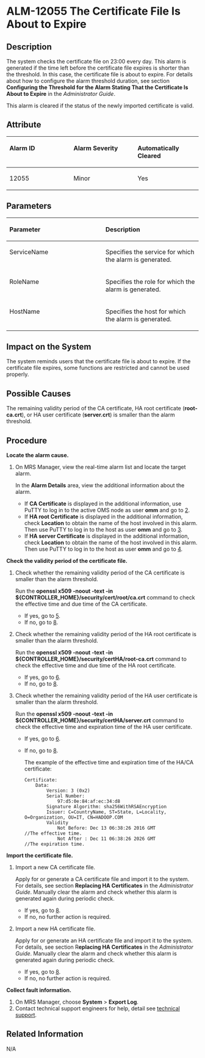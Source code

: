 # ALM-12055 The Certificate File Is About to Expire<a name="EN-US_TOPIC_0125375350"></a>

## Description<a name="sd9aeec2310ac47bc81225aabd708668a"></a>

The system checks the certificate file on 23:00 every day. This alarm is generated if the time left before the certificate file expires is shorter than the threshold. In this case, the certificate file is about to expire. For details about how to configure the alarm threshold duration, see section  **Configuring the Threshold for the Alarm Stating That the Certificate Is About to Expire**  in the  _Administrator Guide_.

This alarm is cleared if the status of the newly imported certificate is valid.

## Attribute<a name="s7b5ca672830a4f508a5465b0c0c71639"></a>

<a name="tf296455c588046a28a104272e077ce09"></a>
<table><thead align="left"><tr id="r5a3ae66d7c5948c0b087efbc88fece85"><th class="cellrowborder" valign="top" width="33.33333333333333%" id="mcps1.1.4.1.1"><p id="abf6521e9163f4421b67c3e9bab2b6ac6"><a name="abf6521e9163f4421b67c3e9bab2b6ac6"></a><a name="abf6521e9163f4421b67c3e9bab2b6ac6"></a>Alarm ID</p>
</th>
<th class="cellrowborder" valign="top" width="33.33333333333333%" id="mcps1.1.4.1.2"><p id="a0a22d89481a14ca491b6a8a8046622b7"><a name="a0a22d89481a14ca491b6a8a8046622b7"></a><a name="a0a22d89481a14ca491b6a8a8046622b7"></a>Alarm Severity</p>
</th>
<th class="cellrowborder" valign="top" width="33.33333333333333%" id="mcps1.1.4.1.3"><p id="ad91287525a7a45c3ad4b9965533b5a2d"><a name="ad91287525a7a45c3ad4b9965533b5a2d"></a><a name="ad91287525a7a45c3ad4b9965533b5a2d"></a>Automatically Cleared</p>
</th>
</tr>
</thead>
<tbody><tr id="re8d3abc4d40940208695cc8f1cbbdbe2"><td class="cellrowborder" valign="top" width="33.33333333333333%" headers="mcps1.1.4.1.1 "><p id="a1fdc5016d0aa472385812eb16add56ba"><a name="a1fdc5016d0aa472385812eb16add56ba"></a><a name="a1fdc5016d0aa472385812eb16add56ba"></a>12055</p>
</td>
<td class="cellrowborder" valign="top" width="33.33333333333333%" headers="mcps1.1.4.1.2 "><p id="a8e2f6963c65a4ae3b803ac5cafac5781"><a name="a8e2f6963c65a4ae3b803ac5cafac5781"></a><a name="a8e2f6963c65a4ae3b803ac5cafac5781"></a>Minor</p>
</td>
<td class="cellrowborder" valign="top" width="33.33333333333333%" headers="mcps1.1.4.1.3 "><p id="a0a66d46e5b4d4dffb630d8a1e40f9bee"><a name="a0a66d46e5b4d4dffb630d8a1e40f9bee"></a><a name="a0a66d46e5b4d4dffb630d8a1e40f9bee"></a>Yes</p>
</td>
</tr>
</tbody>
</table>

## Parameters<a name="s8ca1e184a22747f2b6ced22a442e063c"></a>

<a name="t634967707c654d6b9de0c7662761bf3f"></a>
<table><thead align="left"><tr id="r3f2199c235044da99bbb39e3eeb133f0"><th class="cellrowborder" valign="top" width="50%" id="mcps1.1.3.1.1"><p id="a50d6ab99c65c4b9a94e26173a72bbb1f"><a name="a50d6ab99c65c4b9a94e26173a72bbb1f"></a><a name="a50d6ab99c65c4b9a94e26173a72bbb1f"></a>Parameter</p>
</th>
<th class="cellrowborder" valign="top" width="50%" id="mcps1.1.3.1.2"><p id="a47c5982dbcb44609baf67473df3e7153"><a name="a47c5982dbcb44609baf67473df3e7153"></a><a name="a47c5982dbcb44609baf67473df3e7153"></a>Description</p>
</th>
</tr>
</thead>
<tbody><tr id="rc5cc552a60fa4d34b3c312e4cc163061"><td class="cellrowborder" valign="top" width="50%" headers="mcps1.1.3.1.1 "><p id="abcabd7dcd69049bd9c1171048cceb1f8"><a name="abcabd7dcd69049bd9c1171048cceb1f8"></a><a name="abcabd7dcd69049bd9c1171048cceb1f8"></a>ServiceName</p>
</td>
<td class="cellrowborder" valign="top" width="50%" headers="mcps1.1.3.1.2 "><p id="a11776622dc9a412a87cd547490016590"><a name="a11776622dc9a412a87cd547490016590"></a><a name="a11776622dc9a412a87cd547490016590"></a>Specifies the service for which the alarm is generated.</p>
</td>
</tr>
<tr id="r82b3c1fe7bcd4660b82f4d8f67231651"><td class="cellrowborder" valign="top" width="50%" headers="mcps1.1.3.1.1 "><p id="ad88cd80b5090407888a1c72198034695"><a name="ad88cd80b5090407888a1c72198034695"></a><a name="ad88cd80b5090407888a1c72198034695"></a>RoleName</p>
</td>
<td class="cellrowborder" valign="top" width="50%" headers="mcps1.1.3.1.2 "><p id="a9e4c5c4153c24a36861a22976cf6a837"><a name="a9e4c5c4153c24a36861a22976cf6a837"></a><a name="a9e4c5c4153c24a36861a22976cf6a837"></a>Specifies the role for which the alarm is generated.</p>
</td>
</tr>
<tr id="r014b934da1684cda95282f30754139d9"><td class="cellrowborder" valign="top" width="50%" headers="mcps1.1.3.1.1 "><p id="a52bbe445e81c4b9fa6a9e1214d6e979c"><a name="a52bbe445e81c4b9fa6a9e1214d6e979c"></a><a name="a52bbe445e81c4b9fa6a9e1214d6e979c"></a>HostName</p>
</td>
<td class="cellrowborder" valign="top" width="50%" headers="mcps1.1.3.1.2 "><p id="aa3bbbc34cac14ea7a424329849387043"><a name="aa3bbbc34cac14ea7a424329849387043"></a><a name="aa3bbbc34cac14ea7a424329849387043"></a>Specifies the host for which the alarm is generated.</p>
</td>
</tr>
</tbody>
</table>

## Impact on the System<a name="s1537d2dd490b4cf2a7767bfcb36e766d"></a>

The system reminds users that the certificate file is about to expire. If the certificate file expires, some functions are restricted and cannot be used properly.

## Possible Causes<a name="s96b159567e4042e99b93282c48266ad0"></a>

The remaining validity period of the CA certificate, HA root certificate \(**root-ca.crt**\), or HA user certificate \(**server.crt**\) is smaller than the alarm threshold.

## Procedure<a name="s32e33c0adf31405a98efe69f7b48e893"></a>

**Locate the alarm cause.**

1.  On MRS Manager, view the real-time alarm list and locate the target alarm.

    In the  **Alarm Details**  area, view the additional information about the alarm.

    -   If  **CA Certificate**  is displayed in the additional information, use PuTTY to log in to the active OMS node as user  **omm**  and go to  [2](#le970e698ce7d4ba980e95bb127380924).
    -   If  **HA root Certificate**  is displayed in the additional information, check  **Location**  to obtain the name of the host involved in this alarm. Then use PuTTY to log in to the host as user  **omm**  and go to  [3](#lba52f9d95f2d432799bbbe7a2882869f).
    -   If  **HA server Certificate**  is displayed in the additional information, check  **Location**  to obtain the name of the host involved in this alarm. Then use PuTTY to log in to the host as user  **omm**  and go to  [4](#l38815a68eca147f29ea71c5db84ea030).


**Check the validity period of the certificate file.**

1.  <a name="le970e698ce7d4ba980e95bb127380924"></a>Check whether the remaining validity period of the CA certificate is smaller than the alarm threshold.

    Run the  **openssl x509 -noout -text -in $\{CONTROLLER\_HOME\}/security/cert/root/ca.crt**  command to check the effective time and due time of the CA certificate.

    -   If yes, go to  [5](#le6e61888406647cc8235e3a40800920c).
    -   If no, go to  [8](#l39714cbae01b4812b84780ac47d909f7).

2.  <a name="lba52f9d95f2d432799bbbe7a2882869f"></a>Check whether the remaining validity period of the HA root certificate is smaller than the alarm threshold.

    Run the  **openssl x509 -noout -text -in $\{CONTROLLER\_HOME\}/security/certHA/root-ca.crt**  command to check the effective time and due time of the HA root certificate.

    -   If yes, go to  [6](#l880dd50a9eac48b3b4f9ad41adbd1294).
    -   If no, go to  [8](#l39714cbae01b4812b84780ac47d909f7).

3.  <a name="l38815a68eca147f29ea71c5db84ea030"></a>Check whether the remaining validity period of the HA user certificate is smaller than the alarm threshold.

    Run the  **openssl x509 -noout -text -in $\{CONTROLLER\_HOME\}/security/certHA/server.crt**  command to check the effective time and expiration time of the HA user certificate.

    -   If yes, go to  [6](#l880dd50a9eac48b3b4f9ad41adbd1294).
    -   If no, go to  [8](#l39714cbae01b4812b84780ac47d909f7).

        The example of the effective time and expiration time of the HA/CA certificate:

        ```
        Certificate: 
            Data: 
                Version: 3 (0x2) 
                Serial Number: 
                    97:d5:0e:84:af:ec:34:d8 
                Signature Algorithm: sha256WithRSAEncryption 
                Issuer: C=CountryName, ST=State, L=Locality, O=Organization, OU=IT, CN=HADOOP.COM 
                Validity 
                    Not Before: Dec 13 06:38:26 2016 GMT             //The effective time. 
                    Not After : Dec 11 06:38:26 2026 GMT             //The expiration time.
        ```



**Import the certificate file.**

1.  <a name="le6e61888406647cc8235e3a40800920c"></a>Import a new CA certificate file.

    Apply for or generate a CA certificate file and import it to the system. For details, see section  **Replacing HA Certificates**  in the  _Administrator Guide_. Manually clear the alarm and check whether this alarm is generated again during periodic check.

    -   If yes, go to  [8](#l39714cbae01b4812b84780ac47d909f7).
    -   If no, no further action is required.

2.  <a name="l880dd50a9eac48b3b4f9ad41adbd1294"></a>Import a new HA certificate file.

    Apply for or generate an HA certificate file and import it to the system. For details, see section R**eplacing HA Certificates**  in the  _Administrator Guide_. Manually clear the alarm and check whether this alarm is generated again during periodic check.

    -   If yes, go to  [8](#l39714cbae01b4812b84780ac47d909f7).
    -   If no, no further action is required.


**Collect fault information.**

1.  On MRS Manager, choose  **System**  \>  **Export Log**.
2.  <a name="l39714cbae01b4812b84780ac47d909f7"></a>Contact technical support engineers for help, detail see  [technical support](https://docs.otc.t-systems.com/en-us/public/learnmore.html).

## Related Information<a name="s901091ae9f014c50b650aa87777e574f"></a>

N/A

